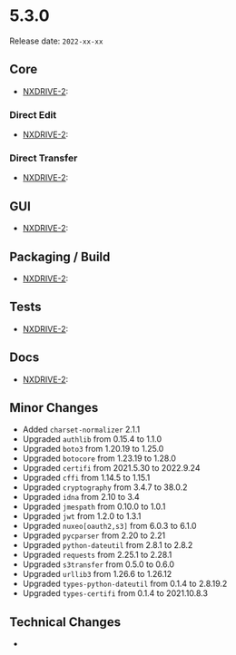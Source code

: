 # 5.3.0

Release date: `2022-xx-xx`

## Core

- [NXDRIVE-2](https://jira.nuxeo.com/browse/NXDRIVE-2):

### Direct Edit

- [NXDRIVE-2](https://jira.nuxeo.com/browse/NXDRIVE-2):

### Direct Transfer

- [NXDRIVE-2](https://jira.nuxeo.com/browse/NXDRIVE-2):

## GUI

- [NXDRIVE-2](https://jira.nuxeo.com/browse/NXDRIVE-2):

## Packaging / Build

- [NXDRIVE-2](https://jira.nuxeo.com/browse/NXDRIVE-2):

## Tests

- [NXDRIVE-2](https://jira.nuxeo.com/browse/NXDRIVE-2):

## Docs

- [NXDRIVE-2](https://jira.nuxeo.com/browse/NXDRIVE-2):

## Minor Changes

- Added `charset-normalizer` 2.1.1
- Upgraded `authlib` from 0.15.4 to 1.1.0
- Upgraded `boto3` from 1.20.19 to 1.25.0
- Upgraded `botocore` from 1.23.19 to 1.28.0
- Upgraded `certifi` from 2021.5.30 to 2022.9.24
- Upgraded `cffi` from 1.14.5 to 1.15.1
- Upgraded `cryptography` from 3.4.7 to 38.0.2
- Upgraded `idna` from 2.10 to 3.4
- Upgraded `jmespath` from 0.10.0 to 1.0.1
- Upgraded `jwt` from 1.2.0 to 1.3.1
- Upgraded `nuxeo[oauth2,s3]` from 6.0.3 to 6.1.0
- Upgraded `pycparser` from 2.20 to 2.21
- Upgraded `python-dateutil` from 2.8.1 to 2.8.2
- Upgraded `requests` from 2.25.1 to 2.28.1
- Upgraded `s3transfer` from 0.5.0 to 0.6.0
- Upgraded `urllib3` from 1.26.6 to 1.26.12
- Upgraded `types-python-dateutil` from 0.1.4 to 2.8.19.2
- Upgraded `types-certifi` from 0.1.4 to 2021.10.8.3

## Technical Changes

-
